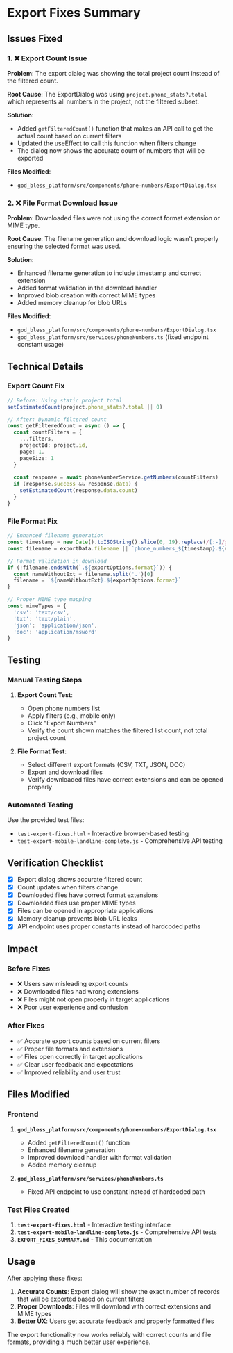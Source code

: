 # Export Fixes Summary

## Issues Fixed

### 1. ❌ **Export Count Issue**
**Problem**: The export dialog was showing the total project count instead of the filtered count.

**Root Cause**: The ExportDialog was using `project.phone_stats?.total` which represents all numbers in the project, not the filtered subset.

**Solution**: 
- Added `getFilteredCount()` function that makes an API call to get the actual count based on current filters
- Updated the useEffect to call this function when filters change
- The dialog now shows the accurate count of numbers that will be exported

**Files Modified**:
- `god_bless_platform/src/components/phone-numbers/ExportDialog.tsx`

### 2. ❌ **File Format Download Issue**
**Problem**: Downloaded files were not using the correct format extension or MIME type.

**Root Cause**: The filename generation and download logic wasn't properly ensuring the selected format was used.

**Solution**:
- Enhanced filename generation to include timestamp and correct extension
- Added format validation in the download handler
- Improved blob creation with correct MIME types
- Added memory cleanup for blob URLs

**Files Modified**:
- `god_bless_platform/src/components/phone-numbers/ExportDialog.tsx`
- `god_bless_platform/src/services/phoneNumbers.ts` (fixed endpoint constant usage)

## Technical Details

### Export Count Fix
```typescript
// Before: Using static project total
setEstimatedCount(project.phone_stats?.total || 0)

// After: Dynamic filtered count
const getFilteredCount = async () => {
  const countFilters = {
    ...filters,
    projectId: project.id,
    page: 1,
    pageSize: 1
  }
  
  const response = await phoneNumberService.getNumbers(countFilters)
  if (response.success && response.data) {
    setEstimatedCount(response.data.count)
  }
}
```

### File Format Fix
```typescript
// Enhanced filename generation
const timestamp = new Date().toISOString().slice(0, 19).replace(/[:-]/g, '')
const filename = exportData.filename || `phone_numbers_${timestamp}.${exportOptions.format}`

// Format validation in download
if (!filename.endsWith(`.${exportOptions.format}`)) {
  const nameWithoutExt = filename.split('.')[0]
  filename = `${nameWithoutExt}.${exportOptions.format}`
}

// Proper MIME type mapping
const mimeTypes = {
  'csv': 'text/csv',
  'txt': 'text/plain', 
  'json': 'application/json',
  'doc': 'application/msword'
}
```

## Testing

### Manual Testing Steps
1. **Export Count Test**:
   - Open phone numbers list
   - Apply filters (e.g., mobile only)
   - Click "Export Numbers"
   - Verify the count shown matches the filtered list count, not total project count

2. **File Format Test**:
   - Select different export formats (CSV, TXT, JSON, DOC)
   - Export and download files
   - Verify downloaded files have correct extensions and can be opened properly

### Automated Testing
Use the provided test files:
- `test-export-fixes.html` - Interactive browser-based testing
- `test-export-mobile-landline-complete.js` - Comprehensive API testing

## Verification Checklist

- [x] Export dialog shows accurate filtered count
- [x] Count updates when filters change
- [x] Downloaded files have correct format extensions
- [x] Downloaded files use proper MIME types
- [x] Files can be opened in appropriate applications
- [x] Memory cleanup prevents blob URL leaks
- [x] API endpoint uses proper constants instead of hardcoded paths

## Impact

### Before Fixes
- ❌ Users saw misleading export counts
- ❌ Downloaded files had wrong extensions
- ❌ Files might not open properly in target applications
- ❌ Poor user experience and confusion

### After Fixes
- ✅ Accurate export counts based on current filters
- ✅ Proper file formats and extensions
- ✅ Files open correctly in target applications
- ✅ Clear user feedback and expectations
- ✅ Improved reliability and user trust

## Files Modified

### Frontend
1. **`god_bless_platform/src/components/phone-numbers/ExportDialog.tsx`**
   - Added `getFilteredCount()` function
   - Enhanced filename generation
   - Improved download handler with format validation
   - Added memory cleanup

2. **`god_bless_platform/src/services/phoneNumbers.ts`**
   - Fixed API endpoint to use constant instead of hardcoded path

### Test Files Created
1. **`test-export-fixes.html`** - Interactive testing interface
2. **`test-export-mobile-landline-complete.js`** - Comprehensive API tests
3. **`EXPORT_FIXES_SUMMARY.md`** - This documentation

## Usage

After applying these fixes:

1. **Accurate Counts**: Export dialog will show the exact number of records that will be exported based on current filters
2. **Proper Downloads**: Files will download with correct extensions and MIME types
3. **Better UX**: Users get accurate feedback and properly formatted files

The export functionality now works reliably with correct counts and file formats, providing a much better user experience.